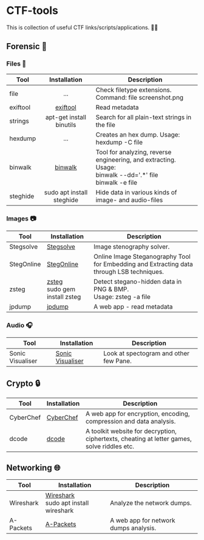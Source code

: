 # CTF-tools

This is collection of useful CTF links/scripts/applications. :mage_man:

## Forensic :floppy_disk:

### Files :open_file_folder:
| Tool | Installation | Description |
|----------|:-:|-------------|
| file | <center>...</center> | Check filetype extensions. Command: file screenshot.png  |
| exiftool | [exiftool](https://linoxide.com/linux-how-to/install-use-exiftool-linux-ubuntu-centos/) | Read metadata |
| strings | apt-get install binutils | Search for all plain-text strings in the file |
| hexdump | ... | Creates an hex dump. Usage: hexdump -C file |
| binwalk | [binwalk](https://github.com/ReFirmLabs/binwalk) | Tool for analyzing, reverse engineering, and extracting. Usage: <br/> binwalk --dd='.*' file<br /> binwalk -e file|
| steghide | sudo apt install steghide | Hide data in various kinds of image- and audio-files |



### Images :camera:
| Tool | Installation | Description |
|----------|------|-------------|
| Stegsolve | [Stegsolve](Forensic/Images/Stegsolve.jar) | Image stenography solver.|
| StegOnline | [StegOnline](https://stegonline.georgeom.net/upload) | Online Image Steganography Tool for Embedding and Extracting data through LSB techniques.|
| zsteg | [zsteg](https://github.com/zed-0xff/zsteg)<br/>sudo gem install zsteg | Detect stegano-hidden data in PNG & BMP.<br/>Usage: zsteg -a file|
| jpdump | [jpdump](https://cyber.meme.tips/jpdump/) | A web app - read metadata|



### Audio :headphones:
| Tool | Installation | Description |
|----------|------|-------------|
| Sonic Visualiser | [Sonic Visualiser](https://www.sonicvisualiser.org/download.html) | Look at spectogram and other few Pane. |


## Crypto :lock:
| Tool | Installation | Description |
|----------|------|-------------|
| CyberChef | [CyberChef](https://gchq.github.io/CyberChef/) | A web app for encryption, encoding, compression and data analysis. |
| dcode | [dcode](https://www.dcode.fr/tools-list) | A toolkit website for decryption, ciphertexts, cheating at letter games, solve riddles etc. |

## Networking :globe_with_meridians:
| Tool | Installation | Description |
|----------|------|-------------|
| Wireshark  | [Wireshark](https://www.wireshark.org/#download)<br/>sudo apt install wireshark | Analyze the network dumps. |
| A-Packets  | [A-Packets](https://apackets.com/upload) | A web app for network dumps analysis. |


